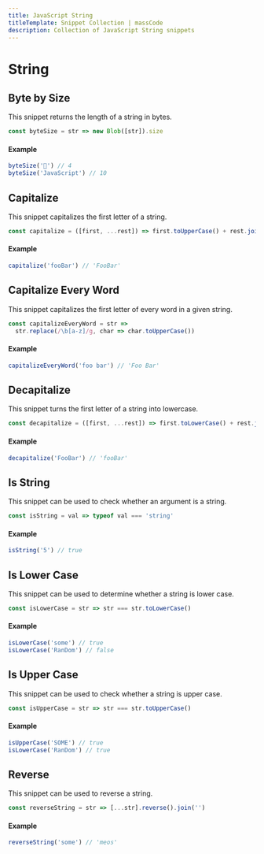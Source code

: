 ```yaml
---
title: JavaScript String
titleTemplate: Snippet Collection | massCode
description: Collection of JavaScript String snippets
---
```


# String

## Byte by Size

This snippet returns the length of a string in bytes.

```js
const byteSize = str => new Blob([str]).size
```

#### Example

```js
byteSize('💪') // 4
byteSize('JavaScript') // 10
```

## Capitalize

This snippet capitalizes the first letter of a string.

```js
const capitalize = ([first, ...rest]) => first.toUpperCase() + rest.join('')
```

#### Example

```js
capitalize('fooBar') // 'FooBar'
```

## Capitalize Every Word

This snippet capitalizes the first letter of every word in a given string.

```js
const capitalizeEveryWord = str =>
  str.replace(/\b[a-z]/g, char => char.toUpperCase())
```

#### Example

```js
capitalizeEveryWord('foo bar') // 'Foo Bar'
```

## Decapitalize

This snippet turns the first letter of a string into lowercase.

```js
const decapitalize = ([first, ...rest]) => first.toLowerCase() + rest.join('')
```

#### Example

```js
decapitalize('FooBar') // 'fooBar'
```

## Is String

This snippet can be used to check whether an argument is a string.

```js
const isString = val => typeof val === 'string'
```

#### Example

```js
isString('5') // true
```

## Is Lower Case

This snippet can be used to determine whether a string is lower case.

```js
const isLowerCase = str => str === str.toLowerCase()
```

#### Example

```js
isLowerCase('some') // true
isLowerCase('RanDom') // false
```

## Is Upper Case

This snippet can be used to check whether a string is upper case.

```js
const isUpperCase = str => str === str.toUpperCase()
```

#### Example

```js
isUpperCase('SOME') // true
isLowerCase('RanDom') // true
```

## Reverse

This snippet can be used to reverse a string.

```js
const reverseString = str => [...str].reverse().join('')
```

#### Example

```js
reverseString('some') // 'meos'
```
